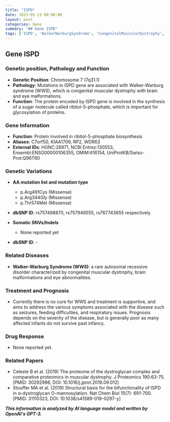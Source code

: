 ```yaml
---
title: "ISPD"
date: 2023-05-13 00:00:00
layout: post
categories: Gene
summary: "## Gene ISPD"
tags: ['ISPD', 'WalkerWarburgSyndrome', 'CongenitalMuscularDystrophy', 'Glycosylation', 'Ribitol5Phosphate', 'MissenseMutation', 'Prognosis', 'SupportiveTreatment']
---
```


## Gene ISPD

### Genetic position, Pathology and Function

- **Genetic Position**: Chromosome 7 (7q31.1)
- **Pathology**: Mutations in ISPD gene are associated with Walker-Warburg syndrome (WWS), which is congenital muscular dystrophy with brain and eye malformations. 
- **Function**: The protein encoded by ISPD gene is involved in the synthesis of a sugar molecule called ribitol-5-phosphate, which is important for glycosylation of proteins.

### Gene Information
- **Function**: Protein involved in ribitol-5-phosphate biosynthesis
- **Aliases**: C7orf50, KIAA1706, RP2, WDR63
- **External IDs**: HGNC:28971, NCBI Entrez:130553, Ensembl:ENSG00000106355, OMIM:616154, UniProtKB/Swiss-Prot:Q96T60

### Genetic Variations
- **AA mutation list and mutation type**
    - p.Arg491Cys (Missense)
    - p.Arg344Gly (Missense)
    - p.Thr574Met (Missense)
- **dbSNP ID**: rs757498870, rs757949555, rs767743655 respectively

- **Somatic SNVs/Indels**
    - None reported yet
- **dbSNP ID**: -

### Related Diseases
- **Walker-Warburg Syndrome (WWS)**: a rare autosomal recessive disorder characterized by congenital muscular dystrophy, brain malformations and eye abnormalities.
    
### Treatment and Prognosis
- Currently there is no cure for WWS and treatment is supportive, and aims to address the various symptoms associated with the disease such as seizures, feeding difficulties, and respiratory issues. Prognosis depends on the severity of the disease, but is generally poor as many affected infants do not survive past infancy.

### Drug Response
- None reported yet.

### Related Papers
- Celeste B et al. (2019) The proteome of the dystroglycan complex and comparative proteomics in muscular dystrophy. J Proteomics 190:63-75. [PMID: 30292986, DOI: 10.1016/j.jprot.2018.09.012]
- Stouffer MA et al. (2019) Structural basis for the bifunctionality of ISPD in α-dystroglycan O-mannosylation. Nat Chem Biol 15(7): 691-700. [PMID: 31110323, DOI: 10.1038/s41589-019-0297-y]

**_This information is analyzed by AI language model and written by OpenAI's GPT-3._**